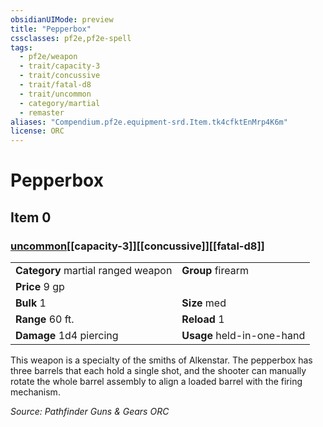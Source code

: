 ```yaml
---
obsidianUIMode: preview
title: "Pepperbox"
cssclasses: pf2e,pf2e-spell
tags:
  - pf2e/weapon
  - trait/capacity-3
  - trait/concussive
  - trait/fatal-d8
  - trait/uncommon
  - category/martial
  - remaster
aliases: "Compendium.pf2e.equipment-srd.Item.tk4cfktEnMrp4K6m"
license: ORC
---
```

# Pepperbox
## Item 0
### [uncommon](uncommon "Uncommon Rarity Trait")[[capacity-3]][[concussive]][[fatal-d8]]

|  |  |
| -- | -- |
| **Category** martial ranged weapon | **Group** firearm |
| **Price** 9 gp |  |
| **Bulk** 1 | **Size** med |
|**Range** 60 ft.| **Reload** 1|
| **Damage** 1d4 piercing  | **Usage** held-in-one-hand |



This weapon is a specialty of the smiths of Alkenstar. The pepperbox has three barrels that each hold a single shot, and the shooter can manually rotate the whole barrel assembly to align a loaded barrel with the firing mechanism.

*Source: Pathfinder Guns & Gears*
*ORC*